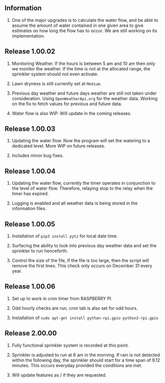 ## Information

 1. One of the major upgrades is to calculate the water flow, and be able to assume the amount of water contained in  one given area to give estimates on how long the flow has to occur. We are still working on its implementation.

## Release 1.00.02

 1. Monitoring Weather. If the hours is between 5 am and 10 am then only we monitor the weather. If the time is not at the allocated range, the sprinkler system should not even activate.

 2. Lawn dryness is still currently set at `Medium`.

 3. Previous day weather and future days weather are still not taken under consideration. Using `OpenWeatherApi.org` for the weather data. Working on the fix to fetch values for previous and future data.

 4. Water flow is also WIP. Will update in the coming releases.


## Release 1.00.03

1. Updating the water flow. Now the program will set the watering to a dedicated level. More WIP on future releases.

2. Includes minor bug fixes.


## Release 1.00.04

 1. Updating the water flow, currently the timer operates in conjunction to the level of water flow. Therefore, relaying stop to the relay when the timer has expired.

 2. Logging is enabled and all weather data is being stored in the information files.


## Release 1.00.05

1. Installation of `pip3 install pytz` for local date time.

2. Surfacing the ability to look into previous day weather data and set the sprinkler to run henceforth.

3. Control the size of the file, If the file is too large, then the script will remove the first lines. This check only occurs on December 31 every year.

## Release 1.00.06

1. Set up to work in cron timer from RASPBERRY PI.

2. Odd hourly checks are run, cron tab is also set for odd hours.

3. Installation of `sudo apt-get install python-rpi.gpio python3-rpi.gpio`

## Release 2.00.00

1. Fully functional sprinkler system is recorded at this point.

2. Sprinkler is adjusted to run at 6 am in the morning. If rain is not detected within the following day, the sprinkler should start for a time span of 9.12 minutes. This occurs everyday provided the conditions are met.

3. Will update features as / if they are requested.

